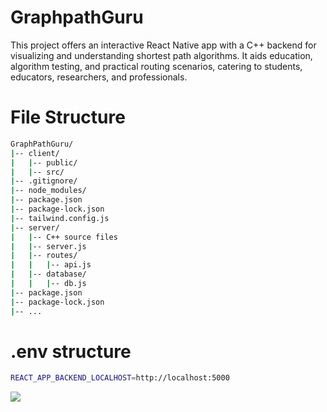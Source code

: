 # GraphpathGuru
This project offers an interactive React Native app with a C++ backend for visualizing and understanding shortest path algorithms. It aids education, algorithm testing, and practical routing scenarios, catering to students, educators, researchers, and professionals.


# File Structure

```bash 
GraphPathGuru/
|-- client/
|   |-- public/
|   |-- src/
|-- .gitignore/
|-- node_modules/
|-- package.json
|-- package-lock.json
|-- tailwind.config.js
|-- server/
|   |-- C++ source files
|   |-- server.js
|   |-- routes/
|   |   |-- api.js
|   |-- database/
|   |   |-- db.js
|-- package.json
|-- package-lock.json
|-- ...
```

# .env structure

```bash 
REACT_APP_BACKEND_LOCALHOST=http://localhost:5000
```

<a href="https://github.com/H-SM/GraphPathGuru/graphs/contributors">
  <img src="https://contrib.rocks/image?repo=H-SM/GraphPathGuru" />
</a>
